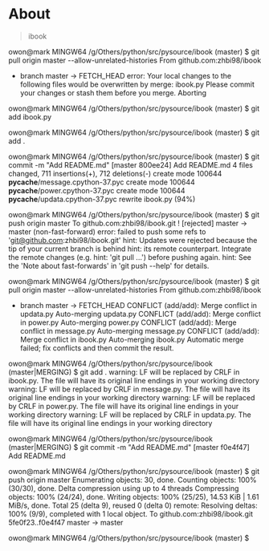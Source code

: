 
# About

> ibook


owon@mark MINGW64 /g/Others/python/src/pysource/ibook (master)
$ git pull origin master --allow-unrelated-histories
From github.com:zhbi98/ibook
 * branch            master     -> FETCH_HEAD
error: Your local changes to the following files would be overwritten by merge:
        ibook.py
Please commit your changes or stash them before you merge.
Aborting

owon@mark MINGW64 /g/Others/python/src/pysource/ibook (master)
$ git add ibook.py

owon@mark MINGW64 /g/Others/python/src/pysource/ibook (master)
$ git add .

owon@mark MINGW64 /g/Others/python/src/pysource/ibook (master)
$ git commit -m "Add README.md"
[master 800ee24] Add README.md
 4 files changed, 711 insertions(+), 712 deletions(-)
 create mode 100644 __pycache__/message.cpython-37.pyc
 create mode 100644 __pycache__/power.cpython-37.pyc
 create mode 100644 __pycache__/updata.cpython-37.pyc
 rewrite ibook.py (94%)

owon@mark MINGW64 /g/Others/python/src/pysource/ibook (master)
$ git push origin master
To github.com:zhbi98/ibook.git
 ! [rejected]        master -> master (non-fast-forward)
error: failed to push some refs to 'git@github.com:zhbi98/ibook.git'
hint: Updates were rejected because the tip of your current branch is behind
hint: its remote counterpart. Integrate the remote changes (e.g.
hint: 'git pull ...') before pushing again.
hint: See the 'Note about fast-forwards' in 'git push --help' for details.

owon@mark MINGW64 /g/Others/python/src/pysource/ibook (master)
$ git pull origin master --allow-unrelated-histories
From github.com:zhbi98/ibook
 * branch            master     -> FETCH_HEAD
CONFLICT (add/add): Merge conflict in updata.py
Auto-merging updata.py
CONFLICT (add/add): Merge conflict in power.py
Auto-merging power.py
CONFLICT (add/add): Merge conflict in message.py
Auto-merging message.py
CONFLICT (add/add): Merge conflict in ibook.py
Auto-merging ibook.py
Automatic merge failed; fix conflicts and then commit the result.

owon@mark MINGW64 /g/Others/python/src/pysource/ibook (master|MERGING)
$ git add .
warning: LF will be replaced by CRLF in ibook.py.
The file will have its original line endings in your working directory
warning: LF will be replaced by CRLF in message.py.
The file will have its original line endings in your working directory
warning: LF will be replaced by CRLF in power.py.
The file will have its original line endings in your working directory
warning: LF will be replaced by CRLF in updata.py.
The file will have its original line endings in your working directory

owon@mark MINGW64 /g/Others/python/src/pysource/ibook (master|MERGING)
$ git commit -m "Add README.md"
[master f0e4f47] Add README.md

owon@mark MINGW64 /g/Others/python/src/pysource/ibook (master)
$ git push origin master
Enumerating objects: 30, done.
Counting objects: 100% (30/30), done.
Delta compression using up to 4 threads
Compressing objects: 100% (24/24), done.
Writing objects: 100% (25/25), 14.53 KiB | 1.61 MiB/s, done.
Total 25 (delta 9), reused 0 (delta 0)
remote: Resolving deltas: 100% (9/9), completed with 1 local object.
To github.com:zhbi98/ibook.git
   5fe0f23..f0e4f47  master -> master

owon@mark MINGW64 /g/Others/python/src/pysource/ibook (master)
$

